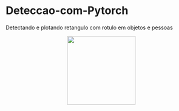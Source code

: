 # Deteccao-com-Pytorch
Detectando e plotando retangulo com rotulo em objetos e pessoas
<div align="center">
  <a href="https://github.com/Edgar-Barroso">
  <img height="180em" src="foto2.jpg"/>
